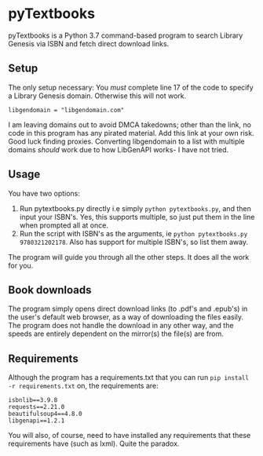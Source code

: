 # pyTextbooks
pyTextbooks is a Python 3.7 command-based program to search Library Genesis via ISBN and fetch direct download links.


## Setup
The only setup necessary: You *must* complete line 17 of the code to specify a Library Genesis domain. Otherwise this will not work.

`libgendomain = "libgendomain.com"`

I am leaving domains out to avoid DMCA takedowns; other than the link, no code in this program has any pirated material.
Add this link at your own risk. Good luck finding proxies.
Converting libgendomain to a list with multiple domains *should* work due to how LibGenAPI works- I have not tried.

## Usage
You have two options:
1. Run pytextbooks.py directly i.e simply `python pytextbooks.py`, and then input your ISBN's. Yes, this supports multiple, so just put them in the line when prompted all at once.
2. Run the script with ISBN's as the arguments, ie `python pytextbooks.py 9780321202178`. Also has support for multiple ISBN's, so list them away.

The program will guide you through all the other steps. It does all the work for you.

## Book downloads
The program simply opens direct download links (to .pdf's and .epub's) in the user's default web browser, as a way of downloading the files easily. The program does not handle the download in any other way, and the speeds are entirely dependent on the mirror(s) the file(s) are from. 

## Requirements
Although the program has a requirements.txt that you can run `pip install -r requirements.txt` on, the requirements are:
```
isbnlib==3.9.8
requests==2.21.0
beautifulsoup4==4.8.0
libgenapi==1.2.1
```
You will also, of course, need to have installed any requirements that these requirements have (such as lxml). Quite the paradox.
